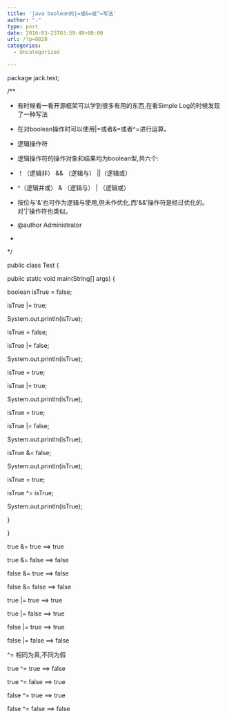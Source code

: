 ```yaml
---
title: 'java boolean的|=或&=或^=写法'
author: "-"
type: post
date: 2016-03-25T03:59:49+00:00
url: /?p=8828
categories:
  - Uncategorized

---
```

package jack.test;

/**
  
* 有时候看一看开源框架可以学到很多有用的东西,在看Simple Log的时候发现了一种写法
  
* 在对boolean操作时可以使用|=或者&=或者^=进行运算。
  
* 逻辑操作符
  
* 逻辑操作符的操作对象和结果均为boolean型,共六个: 
  
* ！（逻辑非） && （逻辑与） ||（逻辑或）
  
* ^（逻辑并或） & （逻辑与） | （逻辑或）
  
* 按位与'&'也可作为逻辑与使用,但未作优化,而'&&'操作符是经过优化的。对'|'操作符也类似。
  
* @author Administrator
  
*
  
*/
  
public class Test {

public static void main(String[] args) {
  
boolean isTrue = false;
  
isTrue |= true;
  
System.out.println(isTrue);

isTrue = false;
  
isTrue |= false;
  
System.out.println(isTrue);

isTrue = true;
  
isTrue |= true;
  
System.out.println(isTrue);

isTrue = true;
  
isTrue |= false;
  
System.out.println(isTrue);
  
isTrue &= false;
  
System.out.println(isTrue);
  
isTrue = true;
  
isTrue ^= isTrue;
  
System.out.println(isTrue);
  
}
  
}

true &= true ==> true
  
true &= false ==> false
  
false &= true ==> false
  
false &= false ==> false
  
true |= true ==> true
  
true |= false ==> true
  
false |= true ==> true
  
false |= false ==> false
  
^= 相同为真,不同为假
  
true ^= true ==> false
  
true ^= false ==> true
  
false ^= true ==> true
  
false ^= false ==> false